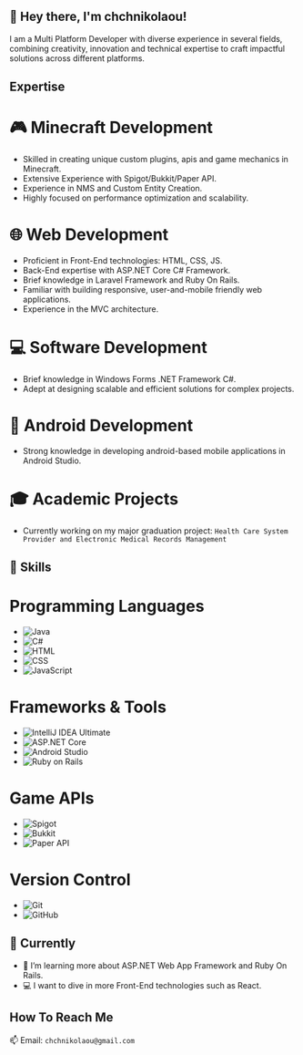 ## 👋 Hey there, I'm chchnikolaou!

I am a Multi Platform Developer with diverse experience in several fields, combining creativity, innovation and technical expertise to craft impactful solutions across different platforms. 

## Expertise

# 🎮 Minecraft Development
* Skilled in creating unique custom plugins, apis and game mechanics in Minecraft.
* Extensive Experience with Spigot/Bukkit/Paper API.
* Experience in NMS and Custom Entity Creation.
* Highly focused on performance optimization and scalability.

# 🌐 Web Development
* Proficient in Front-End technologies: HTML, CSS, JS.
* Back-End expertise with ASP.NET Core C# Framework.
* Brief knowledge in Laravel Framework and Ruby On Rails.
* Familiar with building responsive, user-and-mobile friendly web applications.
* Experience in the MVC architecture.

# 💻 Software Development
* Brief knowledge in Windows Forms .NET Framework C#.
* Adept at designing scalable and efficient solutions for complex projects.

# 📱 Android Development
* Strong knowledge in developing android-based mobile applications in Android Studio.

# 🎓 Academic Projects
* Currently working on my major graduation project: `Health Care System Provider and Electronic Medical Records Management`


## 🔧 Skills

# **Programming Languages**
* ![Java](https://img.shields.io/badge/Java-%23ED8B00.svg?style=flat-square&logo=java&logoColor=white)  
* ![C#](https://img.shields.io/badge/C%23-%23239120.svg?style=flat-square&logo=c-sharp&logoColor=white)
* ![HTML](https://img.shields.io/badge/HTML-%23E34F26.svg?style=flat-square&logo=html5&logoColor=white)  
* ![CSS](https://img.shields.io/badge/CSS-%231572B6.svg?style=flat-square&logo=css3&logoColor=white)  
* ![JavaScript](https://img.shields.io/badge/JavaScript-%23F7DF1E.svg?style=flat-square&logo=javascript&logoColor=black)

# **Frameworks & Tools**  
* ![IntelliJ IDEA Ultimate](https://img.shields.io/badge/IntelliJ%20IDEA%20Ultimate-%23000000.svg?style=flat-square&logo=intellij-idea&logoColor=white) 
* ![ASP.NET Core](https://img.shields.io/badge/ASP.NET-%235C2D91.svg?style=flat-square&logo=.net&logoColor=white)
* ![Android Studio](https://img.shields.io/badge/Android%20Studio-%233DDC84.svg?style=flat-square&logo=android-studio&logoColor=white)  
* ![Ruby on Rails](https://img.shields.io/badge/Ruby%20on%20Rails-%23CC0000.svg?style=flat-square&logo=ruby-on-rails&logoColor=white)  

# **Game APIs**  
* ![Spigot](https://img.shields.io/badge/Spigot-%23FFAB19.svg?style=flat-square&logo=minecraft&logoColor=black)  
* ![Bukkit](https://img.shields.io/badge/Bukkit-%23FFAB19.svg?style=flat-square&logo=minecraft&logoColor=black)  
* ![Paper API](https://img.shields.io/badge/Paper%20API-%23FFAB19.svg?style=flat-square&logo=minecraft&logoColor=black)
 
# **Version Control**  
* ![Git](https://img.shields.io/badge/Git-%23F05033.svg?style=flat-square&logo=git&logoColor=white)  
* ![GitHub](https://img.shields.io/badge/GitHub-%23181717.svg?style=flat-square&logo=github&logoColor=white)  

## 📕 Currently

* 🔬 I’m learning more about ASP.NET Web App Framework and Ruby On Rails.
* 💻 I want to dive in more Front-End technologies such as React.

## How To Reach Me
 📫 Email: `chchnikolaou@gmail.com`
